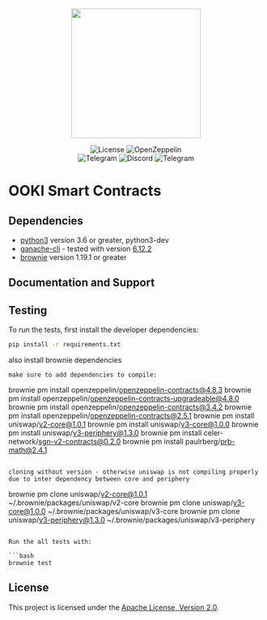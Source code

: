 <br/>
<p align="center"><img src="https://link.storjshare.io/raw/jxhm5s5fd5p5vok3335gd3acngqa/ooki-files%2Fimage_2023-01-16_23-26-28.png" width="256" /></p>

<div align="center">

  <!-- <a href='' style="text-decoration:none;">
    <img src='https://img.shields.io/coveralls/github/OokiTrade/contractsV2' alt='Coverage Status' />
  </a> -->
  <a href='https://github.com/OokiTrade/contractsV2/blob/development/LICENSE' style="text-decoration:none;">
    <img src='https://img.shields.io/github/license/OokiTrade/contractsV2' alt='License' />
  </a>
  <a href='https://docs.openzeppelin.com/' style="text-decoration:none;">
    <img src='https://img.shields.io/badge/built%20with-OpenZeppelin-3677FF' alt='OpenZeppelin' />
  </a>
  <br/>
  <a href='https://t.me/OokiTrade' style="text-decoration:none;">
    <img src='https://img.shields.io/badge/chat-on%20telegram-9cf.svg?longCache=true' alt='Telegram' />
  </a>
  <a href='https://discord.gg/4wPVA6a' style="text-decoration:none;">
    <img src='https://img.shields.io/discord/450115178516971531?label=Discord' alt='Discord' />
  </a>
  <a href='https://t.me/OokiTrade' style="text-decoration:none;">
    <img src='https://img.shields.io/twitter/follow/OokiTrade?style=social' alt='Telegram' />
  </a>
  
</div>

# OOKI Smart Contracts

## Dependencies

* [python3](https://www.python.org/downloads/release/python-368/) version 3.6 or greater, python3-dev
* [ganache-cli](https://github.com/trufflesuite/ganache-cli) - tested with version [6.12.2](https://github.com/trufflesuite/ganache-cli/releases/tag/v6.12.2)
* [brownie](https://github.com/eth-brownie/brownie/) version 1.19.1 or greater

## Documentation and Support

## Testing

To run the tests, first install the developer dependencies:

```bash
pip install -r requirements.txt
```

also install brownie dependencies
```
make sure to add dependencies to compile:

```
brownie pm install openzeppelin/openzeppelin-contracts@4.8.3
brownie pm install openzeppelin/openzeppelin-contracts-upgradeable@4.8.0
brownie pm install openzeppelin/openzeppelin-contracts@3.4.2
brownie pm install openzeppelin/openzeppelin-contracts@2.5.1
brownie pm install uniswap/v2-core@1.0.1
brownie pm install uniswap/v3-core@1.0.0
brownie pm install uniswap/v3-periphery@1.3.0
brownie pm install celer-network/sgn-v2-contracts@0.2.0
brownie pm install paulrberg/prb-math@2.4.1
```

cloning without version - otherwise uniswap is not compiling properly due to inter dependency between core and periphery
```
brownie pm clone uniswap/v2-core@1.0.1 ~/.brownie/packages/uniswap/v2-core
brownie pm clone uniswap/v3-core@1.0.0 ~/.brownie/packages/uniswap/v3-core
brownie pm clone uniswap/v3-periphery@1.3.0 ~/.brownie/packages/uniswap/v3-periphery
```

Run the all tests with:

```bash
brownie test
```

## License

This project is licensed under the [Apache License, Version 2.0](LICENSE).
